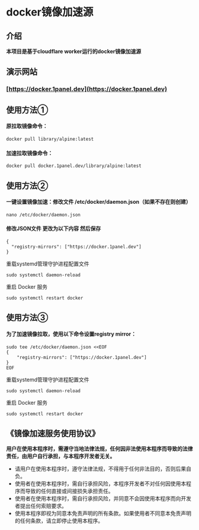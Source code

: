 # docker镜像加速源

## 介绍
**本项目是基于cloudflare worker运行的docker镜像加速源** 

## 演示网站
### [https://docker.1panel.dev](https://docker.1panel.dev)

## 使用方法①
#### 原拉取镜像命令：
```
docker pull library/alpine:latest
```
#### 加速拉取镜像命令：
```
docker pull docker.1panel.dev/library/alpine:latest
```

## 使用方法②
#### 一键设置镜像加速：修改文件 /etc/docker/daemon.json（如果不存在则创建）
```
nano /etc/docker/daemon.json
```
#### 修改JSON文件 更改为以下内容 然后保存
```
{
  "registry-mirrors": ["https://docker.1panel.dev"]
}
```
重载systemd管理守护进程配置文件
```
sudo systemctl daemon-reload
```
重启 Docker 服务
```
sudo systemctl restart docker
```

## 使用方法③
#### 为了加速镜像拉取，使用以下命令设置registry mirror：
```
sudo tee /etc/docker/daemon.json <<EOF
{
    "registry-mirrors": ["https://docker.1panel.dev"]
}
EOF
```
重载systemd管理守护进程配置文件
```
sudo systemctl daemon-reload
```
重启 Docker 服务
```
sudo systemctl restart docker
```

## 《镜像加速服务使用协议》
**用户在使用本程序时，需遵守当地法律法规，任何因非法使用本程序而导致的法律责任，由用户自行承担，与本程序开发者无关。**
- 请用户在使用本程序时，遵守法律法规，不得用于任何非法目的，否则后果自负。
- 使用者在使用本程序时，需自行承担风险，本程序开发者不对任何因使用本程序而导致的任何直接或间接损失承担责任。
- 使用者在使用本程序时，需自行承担风险，并同意不会因使用本程序而向开发者提出任何索赔要求。
- 使用本程序即视为同意本免责声明的所有条款。如果使用者不同意本免责声明的任何条款，请立即停止使用本程序。